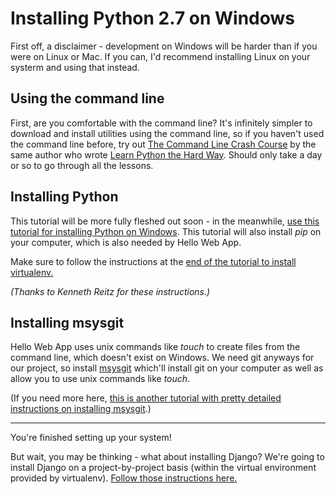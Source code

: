 # Installing Python 2.7 on Windows

First off, a disclaimer - development on Windows will be harder than if you were
on Linux or Mac. If you can, I'd recommend installing Linux on your systerm and
using that instead. 

## Using the command line

First, are you comfortable with the command line? It's infinitely simpler to
download and install utilities using the command line, so if you
haven't used the command line before, try out [The Command Line Crash
Course](http://cli.learncodethehardway.org/book/) by the same author who wrote
[Learn Python the Hard Way](learnpythonthehardway.org). Should only take a day
or so to go through all the lessons.

## Installing Python

This tutorial will be more fully fleshed out soon - in the meanwhile, [use this
tutorial for installing Python on
Windows](http://docs.python-guide.org/en/latest/starting/install/win/). This
tutorial will also install *pip* on your computer, which is also needed by Hello
Web App.

Make sure to follow the instructions at the [end of the tutorial to install
virtualenv.](https://github.com/kennethreitz/python-guide/blob/master/docs/dev/virtualenvs.rst)

*(Thanks to Kenneth Reitz for these instructions.)*

## Installing msysgit

Hello Web App uses unix commands like *touch* to create files from the command
line, which doesn't exist on Windows. We need git anyways for our project, so
install [msysgit](https://msysgit.github.io/) which'll install git on your
computer as well as allow you to use unix commands like *touch*.

(If you need more here, [this is another tutorial with pretty detailed
instructions on installing
msysgit](http://lostechies.com/jasonmeridth/2009/06/01/git-for-windows-developers-git-series-part-1/).)

- - -

You're finished setting up your system!

But wait, you may be thinking - what about installing Django? We're going to
install Django on a project-by-project basis (within the virtual environment
provided by virtualenv). [Follow those instructions
here.](https://github.com/limedaring/HelloWebApp/blob/master/installation-instructions/starting-your-project.md)
